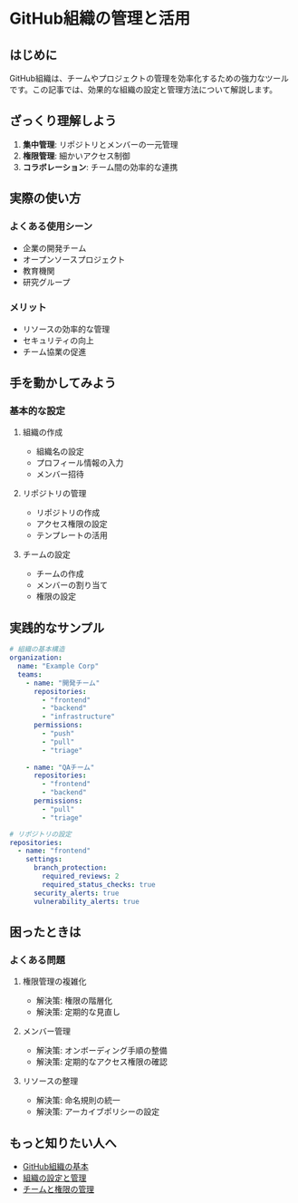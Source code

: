 # GitHub組織の管理と活用

## はじめに
GitHub組織は、チームやプロジェクトの管理を効率化するための強力なツールです。この記事では、効果的な組織の設定と管理方法について解説します。

## ざっくり理解しよう
1. **集中管理**: リポジトリとメンバーの一元管理
2. **権限管理**: 細かいアクセス制御
3. **コラボレーション**: チーム間の効率的な連携

## 実際の使い方
### よくある使用シーン
- 企業の開発チーム
- オープンソースプロジェクト
- 教育機関
- 研究グループ

### メリット
- リソースの効率的な管理
- セキュリティの向上
- チーム協業の促進

## 手を動かしてみよう
### 基本的な設定
1. 組織の作成
   - 組織名の設定
   - プロフィール情報の入力
   - メンバー招待

2. リポジトリの管理
   - リポジトリの作成
   - アクセス権限の設定
   - テンプレートの活用

3. チームの設定
   - チームの作成
   - メンバーの割り当て
   - 権限の設定

## 実践的なサンプル
```yaml
# 組織の基本構造
organization:
  name: "Example Corp"
  teams:
    - name: "開発チーム"
      repositories:
        - "frontend"
        - "backend"
        - "infrastructure"
      permissions:
        - "push"
        - "pull"
        - "triage"
    
    - name: "QAチーム"
      repositories:
        - "frontend"
        - "backend"
      permissions:
        - "pull"
        - "triage"

# リポジトリの設定
repositories:
  - name: "frontend"
    settings:
      branch_protection:
        required_reviews: 2
        required_status_checks: true
      security_alerts: true
      vulnerability_alerts: true
```

## 困ったときは
### よくある問題
1. 権限管理の複雑化
   - 解決策: 権限の階層化
   - 解決策: 定期的な見直し

2. メンバー管理
   - 解決策: オンボーディング手順の整備
   - 解決策: 定期的なアクセス権限の確認

3. リソースの整理
   - 解決策: 命名規則の統一
   - 解決策: アーカイブポリシーの設定

## もっと知りたい人へ
- [GitHub組織の基本](https://docs.github.com/ja/organizations/collaborating-with-groups-in-organizations/about-organizations)
- [組織の設定と管理](https://docs.github.com/ja/organizations/managing-organization-settings)
- [チームと権限の管理](https://docs.github.com/ja/organizations/organizing-members-into-teams/about-teams)
